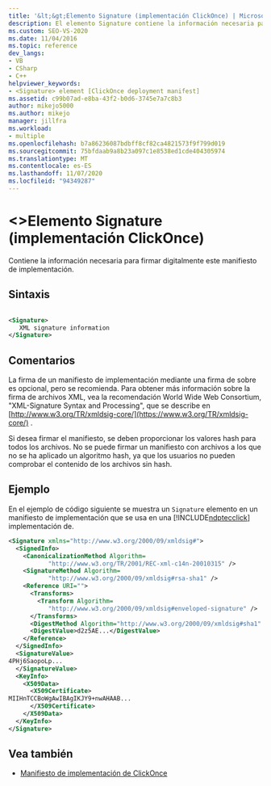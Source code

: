 ```yaml
---
title: '&lt;&gt;Elemento Signature (implementación ClickOnce) | Microsoft Docs'
description: El elemento Signature contiene la información necesaria para firmar digitalmente este manifiesto de implementación. La firma de un manifiesto de implementación es opcional, pero se recomienda.
ms.custom: SEO-VS-2020
ms.date: 11/04/2016
ms.topic: reference
dev_langs:
- VB
- CSharp
- C++
helpviewer_keywords:
- <Signature> element [ClickOnce deployment manifest]
ms.assetid: c99b07ad-e8ba-43f2-b0d6-3745e7a7c8b3
author: mikejo5000
ms.author: mikejo
manager: jillfra
ms.workload:
- multiple
ms.openlocfilehash: b7a86236087bdbff8cf82ca4821573f9f799d019
ms.sourcegitcommit: 75bfdaab9a8b23a097c1e8538ed1cde404305974
ms.translationtype: MT
ms.contentlocale: es-ES
ms.lasthandoff: 11/07/2020
ms.locfileid: "94349287"
---
```

# <a name="ltsignaturegt-element-clickonce-deployment"></a>&lt;&gt;Elemento Signature (implementación ClickOnce)
Contiene la información necesaria para firmar digitalmente este manifiesto de implementación.

## <a name="syntax"></a>Sintaxis

```xml

<Signature> 
   XML signature information 
</Signature>
```

## <a name="remarks"></a>Comentarios
 La firma de un manifiesto de implementación mediante una firma de sobre es opcional, pero se recomienda. Para obtener más información sobre la firma de archivos XML, vea la recomendación World Wide Web Consortium, "XML-Signature Syntax and Processing", que se describe en [http://www.w3.org/TR/xmldsig-core/](https://www.w3.org/TR/xmldsig-core/) .

 Si desea firmar el manifiesto, se deben proporcionar los valores hash para todos los archivos. No se puede firmar un manifiesto con archivos a los que no se ha aplicado un algoritmo hash, ya que los usuarios no pueden comprobar el contenido de los archivos sin hash.

## <a name="example"></a>Ejemplo
 En el ejemplo de código siguiente se muestra un `Signature` elemento en un manifiesto de implementación que se usa en una [!INCLUDE[ndptecclick](../deployment/includes/ndptecclick_md.md)] implementación de.

```xml
<Signature xmlns="http://www.w3.org/2000/09/xmldsig#">
  <SignedInfo>
    <CanonicalizationMethod Algorithm=
           "http://www.w3.org/TR/2001/REC-xml-c14n-20010315" />
    <SignatureMethod Algorithm=
           "http://www.w3.org/2000/09/xmldsig#rsa-sha1" />
    <Reference URI="">
      <Transforms>
        <Transform Algorithm=
           "http://www.w3.org/2000/09/xmldsig#enveloped-signature" />
      </Transforms>
      <DigestMethod Algorithm="http://www.w3.org/2000/09/xmldsig#sha1" />
      <DigestValue>d2z5AE...</DigestValue>
    </Reference>
  </SignedInfo>
  <SignatureValue>
4PHj6SaopoLp...
  </SignatureValue>
  <KeyInfo>
    <X509Data>
      <X509Certificate>
MIIHnTCCBoWgAwIBAgIKJY9+nwAHAAB...
      </X509Certificate>
    </X509Data>
  </KeyInfo>
</Signature>
```

## <a name="see-also"></a>Vea también
- [Manifiesto de implementación de ClickOnce](../deployment/clickonce-deployment-manifest.md)
